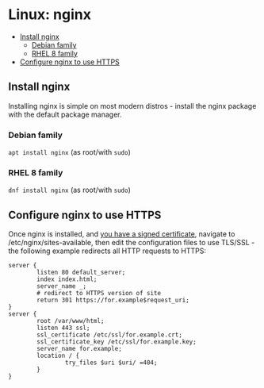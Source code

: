 <!--
SPDX-FileCopyrightText: 2022 - 2023 Eli Array Minkoff

SPDX-License-Identifier: MIT
-->

# Linux: nginx

<!-- vim-markdown-toc GitLab -->

* [Install nginx](#install-nginx)
  * [Debian family](#debian-family)
  * [RHEL 8 family](#rhel-8-family)
* [Configure nginx to use HTTPS](#configure-nginx-to-use-https)

<!-- vim-markdown-toc -->

## Install nginx

Installing nginx is simple on most modern distros - install the nginx package with the default
package manager.

### Debian family

`apt install nginx` (as root/with `sudo`)

### RHEL 8 family

`dnf install nginx` (as root/with `sudo`)

## Configure nginx to use HTTPS

Once nginx is installed, and [you have a signed certificate](../Networking/Security/TLS-Certificate-Signing.md), navigate to /etc/nginx/sites-available, then edit the configuration files to use TLS/SSL - the following example redirects all HTTP requests to HTTPS:

```nginx
server {
        listen 80 default_server;
        index index.html;
        server_name _;
        # redirect to HTTPS version of site
        return 301 https://for.example$request_uri;
}
server {
        root /var/www/html;
        listen 443 ssl;
        ssl_certificate /etc/ssl/for.example.crt;
        ssl_certificate_key /etc/ssl/for.example.key;
        server_name for.example;
        location / {
                try_files $uri $uri/ =404;
        }
}
```
